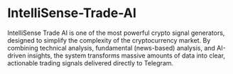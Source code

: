 # IntelliSense-Trade-AI
IntelliSense Trade AI is one of the most powerful crypto signal generators, designed to simplify the complexity of the cryptocurrency market. By combining technical analysis, fundamental (news-based) analysis, and AI-driven insights, the system transforms massive amounts of data into clear, actionable trading signals delivered directly to Telegram.
